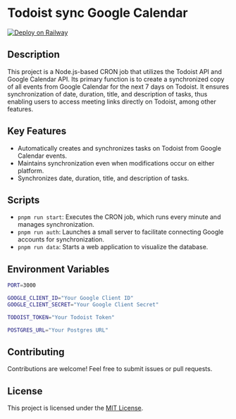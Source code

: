 # Todoist sync Google Calendar
[![Deploy on Railway](https://railway.app/button.svg)](https://railway.app/template/YYZMz2?referralCode=J6p1cI)

## Description
This project is a Node.js-based CRON job that utilizes the Todoist API and Google Calendar API. Its primary function is to create a synchronized copy of all events from Google Calendar for the next 7 days on Todoist. It ensures synchronization of date, duration, title, and description of tasks, thus enabling users to access meeting links directly on Todoist, among other features.

## Key Features
- Automatically creates and synchronizes tasks on Todoist from Google Calendar events.
- Maintains synchronization even when modifications occur on either platform.
- Synchronizes date, duration, title, and description of tasks.

## Scripts
- `pnpm run start`: Executes the CRON job, which runs every minute and manages synchronization.
- `pnpm run auth`: Launches a small server to facilitate connecting Google accounts for synchronization.
- `pnpm run data`: Starts a web application to visualize the database.

## Environment Variables
```sh
PORT=3000

GOOGLE_CLIENT_ID="Your Google Client ID"
GOOGLE_CLIENT_SECRET="Your Google Client Secret"

TODOIST_TOKEN="Your Todoist Token"

POSTGRES_URL="Your Postgres URL"
```

## Contributing
Contributions are welcome! Feel free to submit issues or pull requests.

## License
This project is licensed under the [MIT License](./LICENSE).